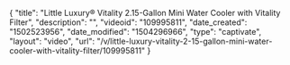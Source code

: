 {
    "title": "Little Luxury&reg; Vitality 2.15-Gallon Mini Water Cooler with Vitality Filter",
    "description": "",
    "videoid": "109995811",
    "date_created": "1502523956",
    "date_modified": "1504296966",
    "type": "captivate",
    "layout": "video",
    "url": "\/v\/little-luxury-vitality-2-15-gallon-mini-water-cooler-with-vitality-filter\/109995811"
}